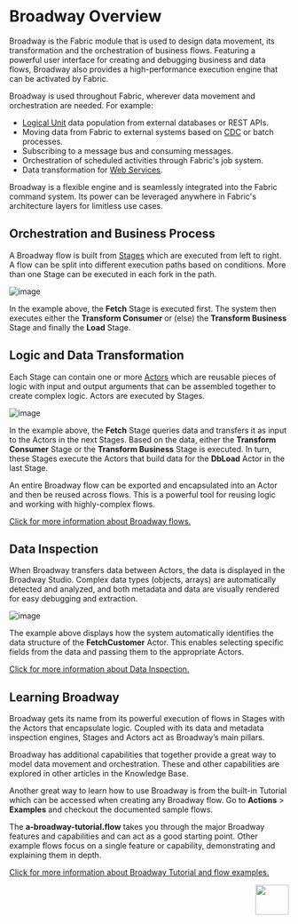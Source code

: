 # Broadway Overview


Broadway is the Fabric module that is used to design data movement, its transformation and the orchestration of business flows. Featuring a powerful user interface for creating and debugging business and data flows, Broadway also provides a high-performance execution engine that can be activated by Fabric.

Broadway is used throughout Fabric, wherever data movement and orchestration are needed. For example:
* [Logical Unit](/articles/03_logical_units/01_LU_overview.md) data population from external databases or REST APIs.
* Moving data from Fabric to external systems based on [CDC](/articles/18_fabric_cdc/01_change_data_capture_overview.md) or batch processes.
* Subscribing to a message bus and consuming messages.
* Orchestration of scheduled activities through Fabric's job system.
* Data transformation for [Web Services](/articles/15_web_services_and_graphit/01_web_services_overview.md).

Broadway is a flexible engine and is seamlessly integrated into the Fabric command system. Its power can be leveraged anywhere in Fabric's architecture layers for limitless use cases.


## Orchestration and Business Process

A Broadway flow is built from [Stages](19_broadway_flow_stages.md) which are executed from left to right. A flow can be split into different execution paths based on conditions. More than one Stage can be executed in each fork in the path.

![image](images/Broadway_flow.png)

In the example above, the **Fetch** Stage is executed first. The system then executes either the **Transform Consumer** or (else) the **Transform Business** Stage and finally the **Load** Stage.


## Logic and Data Transformation

Each Stage can contain one or more [Actors](03_broadway_actor.md) which are reusable pieces of logic with input and output arguments that can be assembled together to create complex logic. Actors are executed by Stages.

![image](images/Broadway_actors.png)

In the example above, the **Fetch** Stage queries data and transfers it as input to the Actors in the next Stages. Based on the data, either the **Transform Consumer** Stage or the **Transform Business** Stage is executed. In turn, these Stages execute the Actors that build data for the **DbLoad** Actor in the last Stage.

An entire Broadway flow can be exported and encapsulated into an Actor and then be reused across flows. This is a powerful tool for reusing logic and working with highly-complex flows.

[Click for more information about Broadway flows.](02a_broadway_flow_overview.md)


## Data Inspection

When Broadway transfers data between Actors, the data is displayed in the Broadway Studio. Complex data types (objects, arrays) are automatically detected and analyzed, and both metadata and data are visually rendered for easy debugging and extraction.

![image](images/Broadway_data_inspection.png)

The example above displays how the system automatically identifies the data structure of the **FetchCustomer** Actor. This enables selecting specific fields from the data and passing them to the appropriate Actors.

[Click for more information about Data Inspection.](27_broadway_data_inspection.md)


## Learning Broadway

Broadway gets its name from its powerful execution of flows in Stages with the Actors that encapsulate logic. Coupled with its data and metadata inspection engines, Stages and Actors act as Broadway’s main pillars.

Broadway has additional capabilities that together provide a great way to model data movement and orchestration. These and other capabilities are explored in other articles in the Knowledge Base.

Another great way to learn how to use Broadway is from the built-in Tutorial which can be accessed when creating any Broadway flow. Go to **Actions** > **Examples** and checkout the documented sample flows.

The **a-broadway-tutorial.flow** takes you through the major Broadway features and capabilities and can act as a good starting point. Other example flows focus on a single feature or capability, demonstrating and explaining them in depth.

[Click for more information about Broadway Tutorial and flow examples.](17_tutorial_and_flow_examples.md)


[<img align="right" width="60" height="54" src="/articles/images/Next.png">](02_broadway_high_level_components.md)
